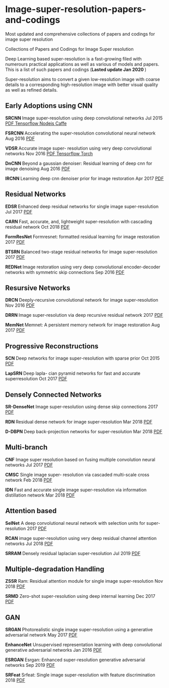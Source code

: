 # Image-super-resolution-papers-and-codings
Most updated and comprehensive collections of papers and codings for image super resolution

Collections of Papers and Codings for Image Super resolution

Deep Learning based super-resolution is a fast-growing filed with numerours practical applications as well as various of models and papers. This is a list of such papers and codings (<b>Lasted update Jan 2020 </b>)

Super-resolution aims to convert a given low-resolution image with coarse details to a corresponding high-resolution image with better visual quality as well as refined details.

<h2> Early Adoptions using CNN </h2>

<b>SRCNN </b>  Image super-resolution using deep convolutional networks   Jul 2015     <a href="https://arxiv.org/pdf/1501.00092.pdf">  PDF  </a>  <a href="https://github.com/tegg89/SRCNN-Tensorflow"> Tensorflow </a> <a href="https://github.com/takuyaa/waifu2x-js"> Nodejs </a> <a href="https://github.com/pby5/sr_caffe"> Caffe </a>


<b>FSRCNN </b> Accelerating the super-resolution convolutional neural network    Aug 2016 <a href="https://arxiv.org/pdf/1608.00367.pdf"> PDF </a>

<b>VDSR </b> Accurate image super- resolution using very deep convolutional networks    Nov 2016 <a href="https://arxiv.org/pdf/1511.04587.pdf"> PDF </a>  <a href="https://github.com/Jongchan/tensorflow-vdsr"> Tensorflow </a> <a href="https://github.com/mks0601/Accurate-Image-Super-Resolution-Using-Very-Deep-Convolutional-Networks"> Torch </a>

<b>DnCNN </b> Beyond a gaussian denoiser: Residual learning of deep cnn for image denoising   Aug 2016  <a href="https://arxiv.org/pdf/1608.03981.pdf"> PDF </a>


<b>IRCNN </b> Learning deep cnn denoiser prior for image restoration  Apr 2017 <a href="https://arxiv.org/pdf/1704.03264.pdf"> PDF </a>

<h2> Residual Networks </h2>

<b>EDSR </b> Enhanced deep residual networks for single image super-resolution  Jul 2017 <a href="https://arxiv.org/pdf/1707.02921.pdf"> PDF </a>

<b>CARN </b> Fast, accurate, and, lightweight super-resolution with cascading residual network  Oct 2018 <a href="https://arxiv.org/pdf/1803.08664.pdf"> PDF </a>

<b>FormResNet </b> Formresnet: formatted residual learning for image restoration  2017  <a href="http://openaccess.thecvf.com/content_cvpr_2017_workshops/w12/papers/Jiao_FormResNet_Formatted_Residual_CVPR_2017_paper.pdf"> PDF </a>

<b>BTSRN </b> Balanced two-stage residual networks for image super-resolution  2017 <a href="http://openaccess.thecvf.com/content_cvpr_2017_workshops/w12/papers/Fan_Balanced_Two-Stage_Residual_CVPR_2017_paper.pdf"> PDF </a>

<b>REDNet </b> Image restoration using very deep convolutional encoder-decoder networks with symmetric skip connections Sep 2016 <a href="https://arxiv.org/pdf/1603.09056.pdf"> PDF </a>

<h2> Resursive Networks </h2>

<b>DRCN  </b>  Deeply-recursive convolutional network for image super-resolution Nov 2016 <a href="https://arxiv.org/pdf/1511.04491.pdf"> PDF </a>

<b>DRRN  </b>  Image super-resolution via deep recursive residual network 2017 <a href="http://openaccess.thecvf.com/content_cvpr_2017/papers/Tai_Image_Super-Resolution_via_CVPR_2017_paper.pdf"> PDF </a>

<b>MemNet </b> Memnet: A persistent memory network for image restoration Aug 2017 <a href="https://arxiv.org/pdf/1708.02209.pdf"> PDF </a>

<h2> Progressive Reconstructions </h2>

<b>SCN </b> Deep networks for image super-resolution with sparse prior Oct 2015 <a href="https://arxiv.org/pdf/1507.08905.pdf"> PDF </a>

<b>LapSRN </b> Deep lapla- cian pyramid networks for fast and accurate superresolution Oct 2017 <a href="https://arxiv.org/pdf/1704.03915.pdf"> PDF </a>

<h2> Densely Connected Networks </h2>

<b>SR-DenseNet</b> Image super-resolution using dense skip connections 2017 <a href="http://openaccess.thecvf.com/content_ICCV_2017/papers/Tong_Image_Super-Resolution_Using_ICCV_2017_paper.pdf"> PDF </a>

<b>RDN </b> Residual dense network for image super-resolution  Mar 2018 <a href="https://arxiv.org/pdf/1802.08797.pdf"> PDF </a>

<b>D-DBPN </b> Deep back-projection networks for super-resolution  Mar 2018 <a href="https://arxiv.org/pdf/1803.02735.pdf"> PDF </a>

<h2>Multi-branch </h2>

<b>CNF</b> Image super resolution based on fusing multiple convolution neural networks Jul 2017 <a href="https://ieeexplore.ieee.org/document/8014876"> PDF </a>

<b>CMSC</b> Single image super- resolution via cascaded multi-scale cross network Feb 2018 <a href="https://arxiv.org/pdf/1802.08808.pdf"> PDF </a>

<b>IDN</b>  Fast and accurate single image super-resolution via information distillation network Mar 2018 <a href="https://arxiv.org/pdf/1803.09454.pdf"> PDF </a>

<h2>Attention based </h2>

<b>SelNet</b> A deep convolutional neural network with selection units for super-resolution 2017 <a href="https://ieeexplore.ieee.org/document/8014887"> PDF </a>

<b>RCAN </b> image super-resolution using very deep residual channel attention networks Jul 2018 <a href="https://arxiv.org/pdf/1807.02758.pdf"> PDF </a>

<b>SRRAM </b> Densely residual laplacian super-resolution Jul 2019 <a href="https://arxiv.org/pdf/1906.12021.pdf"> PDF </a>

<h2>Multiple-degradation Handling </h2>

<b>ZSSR</b> Ram: Residual attention module for single image super-resolution Nov 2018 <a href="https://arxiv.org/pdf/1811.12043.pdf"> PDF </a>

<b>SRMD</b> Zero-shot super-resolution using deep internal learning Dec 2017 <a href="https://arxiv.org/pdf/1712.06087.pdf"> PDF </a>

<h2> GAN </h2>

<b>SRGAN</b> Photorealistic single image super-resolution using a generative adversarial network May 2017 <a href="https://arxiv.org/pdf/1609.04802.pdf"> PDF </a>

<b>EnhanceNet</b> Unsupervised representation learning with deep convolutional generative adversarial networks Jan 2016 <a href="https://arxiv.org/pdf/1511.06434.pdf"> PDF </a>

<b>ESRGAN</b> Esrgan: Enhanced super-resolution generative adversarial networks Sep 2019 <a href="https://arxiv.org/pdf/1809.00219.pdf"> PDF </a>

<b>SRFeat</b> Srfeat: Single image super-resolution with feature discrimination 2018 <a href="http://openaccess.thecvf.com/content_ECCV_2018/papers/Seong-Jin_Park_SRFeat_Single_Image_ECCV_2018_paper.pdf"> PDF </a>





